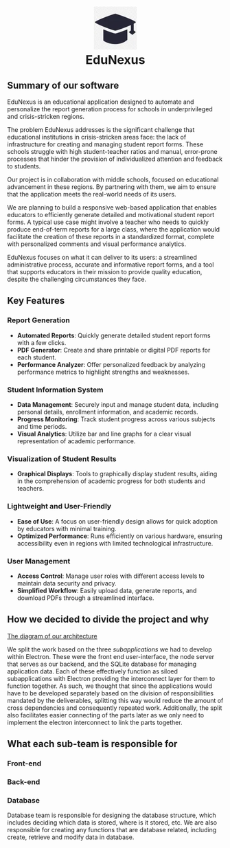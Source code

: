 <h1 align="center">
  <img width="100" height="100" src="pic/logo.webp" alt="EduNexus Logo"><br>
  EduNexus
</h1>


## Summary of our software
EduNexus is an educational application designed to automate and personalize the report generation process for schools in underprivileged and crisis-stricken regions.

The problem EduNexus addresses is the significant challenge that educational institutions in crisis-stricken areas face: the lack of infrastructure for creating and managing student report forms. These schools struggle with high student-teacher ratios and manual, error-prone processes that hinder the provision of individualized attention and feedback to students.

Our project is in collaboration with middle schools, focused on educational advancement in these regions. By partnering with them, we aim to ensure that the application meets the real-world needs of its users.

We are planning to build a responsive web-based application that enables educators to efficiently generate detailed and motivational student report forms. A typical use case might involve a teacher who needs to quickly produce end-of-term reports for a large class, where the application would facilitate the creation of these reports in a standardized format, complete with personalized comments and visual performance analytics.

EduNexus focuses on what it can deliver to its users: a streamlined administrative process, accurate and informative report forms, and a tool that supports educators in their mission to provide quality education, despite the challenging circumstances they face.

## Key Features
### Report Generation
- **Automated Reports**: Quickly generate detailed student report forms with a few clicks.
- **PDF Generator**: Create and share printable or digital PDF reports for each student.
- **Performance Analyzer**: Offer personalized feedback by analyzing performance metrics to highlight strengths and weaknesses.

### Student Information System
- **Data Management**: Securely input and manage student data, including personal details, enrollment information, and academic records.
- **Progress Monitoring**: Track student progress across various subjects and time periods.
- **Visual Analytics**: Utilize bar and line graphs for a clear visual representation of academic performance.

### Visualization of Student Results
- **Graphical Displays**: Tools to graphically display student results, aiding in the comprehension of academic progress for both students and teachers.

### Lightweight and User-Friendly
- **Ease of Use**: A focus on user-friendly design allows for quick adoption by educators with minimal training.
- **Optimized Performance**: Runs efficiently on various hardware, ensuring accessibility even in regions with limited technological infrastructure.

### User Management
- **Access Control**: Manage user roles with different access levels to maintain data security and privacy.
- **Simplified Workflow**: Easily upload data, generate reports, and download PDFs through a streamlined interface.



## How we decided to divide the project and why
[The diagram of our architecture](../../blob/main/EduNexus.pdf)

We split the work based on the three *subapplications* we had to develop within Electron. These were the front end user-interface, the node server that serves as our backend, and the SQLite database for managing application data. Each of these effectively function as siloed subapplications with Electron providing the interconnect layer for them to function together. As such, we thought that since the applications would have to be developed separately based on the division of responsibilities mandated by the deliverables, splitting this way would reduce the amount of cross dependencies and consequently repeated work. Additionally, the split also facilitates easier connecting of the parts later as we only need to implement the electron interconnect to link the parts together.

## What each sub-team is responsible for
### Front-end


### Back-end


### Database
Database team is responsible for designing the database structure, which includes deciding which data is stored, where is it stored, etc. We are also responsible for creating any functions that are database related, including create, retrieve and modify data in database.
